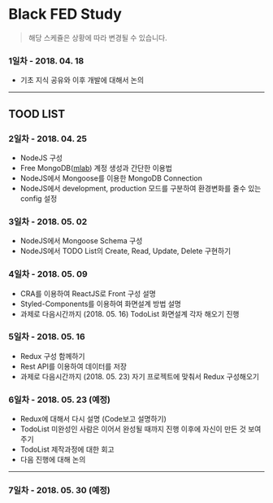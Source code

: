 # Black FED Study

> 해당 스케쥴은 상황에 따라 변경될 수 있습니다.
### 1일차 - 2018. 04. 18
- 기초 지식 공유와 이후 개발에 대해서 논의

---

## TOOD LIST
### 2일차 - 2018. 04. 25
- NodeJS 구성
- Free MongoDB([mlab](https://www.mlab.com)) 계정 생성과 간단한 이용법
- NodeJS에서 Mongoose를 이용한 MongoDB Connection
- NodeJS에서 development, production 모드를 구분하여 환경변화를 줄수 있는 config 설정

### 3일차 - 2018. 05. 02
- NodeJS에서 Mongoose Schema 구성
- NodeJS에서 TODO List의 Create, Read, Update, Delete 구현하기

### 4일차 - 2018. 05. 09
- CRA를 이용하여 ReactJS로 Front 구성 설명
- Styled-Components를 이용하여 화면설계 방법 설명
- 과제로 다음시간까지 (2018. 05. 16) TodoList 화면설계 각자 해오기 진행

### 5일차 - 2018. 05. 16
- Redux 구성 함께하기
- Rest API를 이용하여 데이터를 저장
- 과제로 다음시간까지 (2018. 05. 23) 자기 프로젝트에 맞춰서 Redux 구성해오기

### 6일차 - 2018. 05. 23 (예정)
- Redux에 대해서 다시 설명 (Code보고 설명하기)
- TodoList 미완성인 사람은 이어서 완성될 때까지 진행 이후에 자신이 만든 것 보여주기
- TodoList 제작과정에 대한 회고
- 다음 진행에 대해 논의

---

### 7일차 - 2018. 05. 30 (예정)